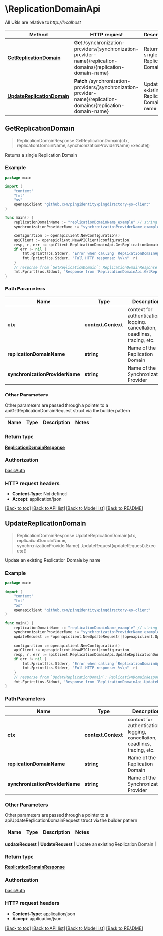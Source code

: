 # \ReplicationDomainApi

All URIs are relative to *http://localhost*

Method | HTTP request | Description
------------- | ------------- | -------------
[**GetReplicationDomain**](ReplicationDomainApi.md#GetReplicationDomain) | **Get** /synchronization-providers/{synchronization-provider-name}/replication-domains/{replication-domain-name} | Returns a single Replication Domain
[**UpdateReplicationDomain**](ReplicationDomainApi.md#UpdateReplicationDomain) | **Patch** /synchronization-providers/{synchronization-provider-name}/replication-domains/{replication-domain-name} | Update an existing Replication Domain by name



## GetReplicationDomain

> ReplicationDomainResponse GetReplicationDomain(ctx, replicationDomainName, synchronizationProviderName).Execute()

Returns a single Replication Domain

### Example

```go
package main

import (
    "context"
    "fmt"
    "os"
    openapiclient "github.com/pingidentity/pingdirectory-go-client"
)

func main() {
    replicationDomainName := "replicationDomainName_example" // string | Name of the Replication Domain
    synchronizationProviderName := "synchronizationProviderName_example" // string | Name of the Synchronization Provider

    configuration := openapiclient.NewConfiguration()
    apiClient := openapiclient.NewAPIClient(configuration)
    resp, r, err := apiClient.ReplicationDomainApi.GetReplicationDomain(context.Background(), replicationDomainName, synchronizationProviderName).Execute()
    if err != nil {
        fmt.Fprintf(os.Stderr, "Error when calling `ReplicationDomainApi.GetReplicationDomain``: %v\n", err)
        fmt.Fprintf(os.Stderr, "Full HTTP response: %v\n", r)
    }
    // response from `GetReplicationDomain`: ReplicationDomainResponse
    fmt.Fprintf(os.Stdout, "Response from `ReplicationDomainApi.GetReplicationDomain`: %v\n", resp)
}
```

### Path Parameters


Name | Type | Description  | Notes
------------- | ------------- | ------------- | -------------
**ctx** | **context.Context** | context for authentication, logging, cancellation, deadlines, tracing, etc.
**replicationDomainName** | **string** | Name of the Replication Domain | 
**synchronizationProviderName** | **string** | Name of the Synchronization Provider | 

### Other Parameters

Other parameters are passed through a pointer to a apiGetReplicationDomainRequest struct via the builder pattern


Name | Type | Description  | Notes
------------- | ------------- | ------------- | -------------



### Return type

[**ReplicationDomainResponse**](ReplicationDomainResponse.md)

### Authorization

[basicAuth](../README.md#basicAuth)

### HTTP request headers

- **Content-Type**: Not defined
- **Accept**: application/json

[[Back to top]](#) [[Back to API list]](../README.md#documentation-for-api-endpoints)
[[Back to Model list]](../README.md#documentation-for-models)
[[Back to README]](../README.md)


## UpdateReplicationDomain

> ReplicationDomainResponse UpdateReplicationDomain(ctx, replicationDomainName, synchronizationProviderName).UpdateRequest(updateRequest).Execute()

Update an existing Replication Domain by name

### Example

```go
package main

import (
    "context"
    "fmt"
    "os"
    openapiclient "github.com/pingidentity/pingdirectory-go-client"
)

func main() {
    replicationDomainName := "replicationDomainName_example" // string | Name of the Replication Domain
    synchronizationProviderName := "synchronizationProviderName_example" // string | Name of the Synchronization Provider
    updateRequest := *openapiclient.NewUpdateRequest([]openapiclient.Operation{*openapiclient.NewOperation(openapiclient.EnumOperation("add"), "Path_example")}) // UpdateRequest | Update an existing Replication Domain

    configuration := openapiclient.NewConfiguration()
    apiClient := openapiclient.NewAPIClient(configuration)
    resp, r, err := apiClient.ReplicationDomainApi.UpdateReplicationDomain(context.Background(), replicationDomainName, synchronizationProviderName).UpdateRequest(updateRequest).Execute()
    if err != nil {
        fmt.Fprintf(os.Stderr, "Error when calling `ReplicationDomainApi.UpdateReplicationDomain``: %v\n", err)
        fmt.Fprintf(os.Stderr, "Full HTTP response: %v\n", r)
    }
    // response from `UpdateReplicationDomain`: ReplicationDomainResponse
    fmt.Fprintf(os.Stdout, "Response from `ReplicationDomainApi.UpdateReplicationDomain`: %v\n", resp)
}
```

### Path Parameters


Name | Type | Description  | Notes
------------- | ------------- | ------------- | -------------
**ctx** | **context.Context** | context for authentication, logging, cancellation, deadlines, tracing, etc.
**replicationDomainName** | **string** | Name of the Replication Domain | 
**synchronizationProviderName** | **string** | Name of the Synchronization Provider | 

### Other Parameters

Other parameters are passed through a pointer to a apiUpdateReplicationDomainRequest struct via the builder pattern


Name | Type | Description  | Notes
------------- | ------------- | ------------- | -------------


 **updateRequest** | [**UpdateRequest**](UpdateRequest.md) | Update an existing Replication Domain | 

### Return type

[**ReplicationDomainResponse**](ReplicationDomainResponse.md)

### Authorization

[basicAuth](../README.md#basicAuth)

### HTTP request headers

- **Content-Type**: application/json
- **Accept**: application/json

[[Back to top]](#) [[Back to API list]](../README.md#documentation-for-api-endpoints)
[[Back to Model list]](../README.md#documentation-for-models)
[[Back to README]](../README.md)

